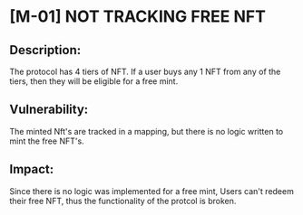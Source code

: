 # [M-01] NOT TRACKING FREE NFT

## Description:
The protocol has 4 tiers of NFT. If a user buys any 1 NFT from any of the tiers, then they will be eligible for a free mint. 

## Vulnerability:
The minted Nft's are tracked in a mapping, but there is no logic written to mint the free NFT's.

## Impact:
Since there is no logic was implemented for a free mint, Users can't redeem their free NFT, thus the functionality of the protcol is broken.
